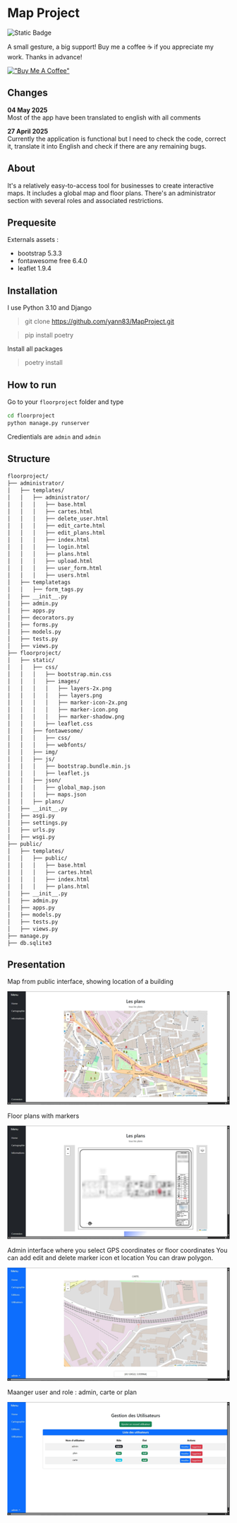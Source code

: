 # Map Project

![Static Badge](https://img.shields.io/badge/status-b%C3%AAta-orange)

A small gesture, a big support! Buy me a coffee ☕ if you appreciate my work. Thanks in advance!

[!["Buy Me A Coffee"](https://www.buymeacoffee.com/assets/img/custom_images/orange_img.png)](https://www.buymeacoffee.com/yann83)

## Changes

__04 May 2025__ <br>
Most of the app have been translated to english with all comments

__27 April 2025__ <br>
Currently the application is functional but I need to check the code, correct it, translate it into English and check if there are any remaining bugs.

## About

It's a relatively easy-to-access tool for businesses to create interactive maps. It includes a global map and floor plans.
There's an administrator section with several roles and associated restrictions.

## Prequesite

Externals assets :

 - bootstrap 5.3.3
 - fontawesome free 6.4.0
 - leaflet 1.9.4
 
## Installation

I use Python 3.10 and Django

> git clone https://github.com/yann83/MapProject.git

> pip install poetry
 
Install all packages

> poetry install

## How to run

Go to your `floorproject` folder and type

```bash
cd floorproject
python manage.py runserver
```

Credientials are `admin` and `admin`

## Structure 
 
```
floorproject/
├── administrator/
│   ├── templates/
│   │   ├── administrator/
│   │   │   ├── base.html
│   │   │   ├── cartes.html
│   │   │   ├── delete_user.html
│   │   │   ├── edit_carte.html
│   │   │   ├── edit_plans.html
│   │   │   ├── index.html
│   │   │   ├── login.html
│   │   │   ├── plans.html
│   │   │   ├── upload.html
│   │   │   ├── user_form.html
│   │   │   ├── users.html
│   ├── templatetags
│   │   ├── form_tags.py
│   ├── __init__.py
│   ├── admin.py
│   ├── apps.py
│   ├── decorators.py
│   ├── forms.py
│   ├── models.py
│   ├── tests.py
│   ├── views.py
├── floorproject/
│   ├── static/
│   │   ├── css/
│   │   │   ├── bootstrap.min.css
│   │   │   ├── images/
│   │   │   │   ├── layers-2x.png
│   │   │   │   ├── layers.png
│   │   │   │   ├── marker-icon-2x.png
│   │   │   │   ├── marker-icon.png
│   │   │   │   ├── marker-shadow.png
│   │   │   ├── leaflet.css
│   │   ├── fontawesome/
│   │   │   ├── css/
│   │   │   ├── webfonts/
│   │   ├── img/
│   │   ├── js/
│   │   │   ├── bootstrap.bundle.min.js
│   │   │   ├── leaflet.js
│   │   ├── json/
│   │   │   ├── global_map.json
│   │   │   ├── maps.json
│   │   ├── plans/
│   ├── __init__.py
│   ├── asgi.py
│   ├── settings.py
│   ├── urls.py
│   ├── wsgi.py
├── public/
│   ├── templates/
│   │   ├── public/
│   │   │   ├── base.html
│   │   │   ├── cartes.html
│   │   │   ├── index.html
│   │   │   ├── plans.html
│   ├── __init__.py
│   ├── admin.py
│   ├── apps.py
│   ├── models.py
│   ├── tests.py
│   ├── views.py
├── manage.py
├── db.sqlite3
```

## Presentation

Map from public interface, showing location of a building

![public_map](./img/02.jpg)

Floor plans with markers

![public_floorplan](./img/03.jpg)

Admin interface where you select GPS coordinates or floor coordinates
You can add edit and delete marker icon et location
You can draw polygon.

![admin_menu](./img/04.jpg)

Maanger user and role : admin, carte or plan

![admin_users](./img/01.jpg)